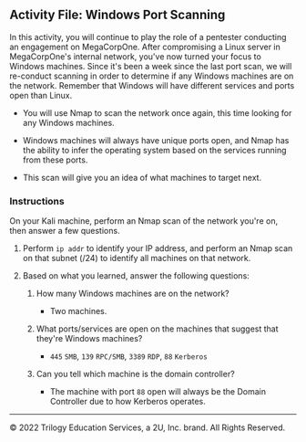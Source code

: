 ## Activity File: Windows Port Scanning

In this activity, you will continue to play the role of a pentester conducting an engagement on MegaCorpOne. After compromising a Linux server in MegaCorpOne's internal network, you've now turned your focus to Windows machines. Since it's been a week since the last port scan, we will re-conduct scanning in order to determine if any Windows machines are on the network. Remember that Windows will have different services and ports open than Linux.

- You will use Nmap to scan the network once again, this time looking for any Windows machines. 

- Windows machines will always have unique ports open, and Nmap has the ability to infer the operating system based on the services running from these ports. 

- This scan will give you an idea of what machines to target next. 

### Instructions

On your Kali machine, perform an Nmap scan of the network you're on, then answer a few questions. 

1. Perform `ip addr` to identify your IP address, and perform an Nmap scan on that subnet (/24) to identify all machines on that network.

2. Based on what you learned, answer the following questions:

	1. How many Windows machines are on the network?

          - Two machines. 
	
	2. What ports/services are open on the machines that suggest that they're Windows machines?

          - `445` `SMB`, `139` `RPC/SMB`, `3389` `RDP`, `88` `Kerberos`
	
	3. Can you tell which machine is the domain controller?

          - The machine with port `88` open will always be the Domain Controller due to how Kerberos operates.

---
© 2022 Trilogy Education Services, a 2U, Inc. brand. All Rights Reserved.



